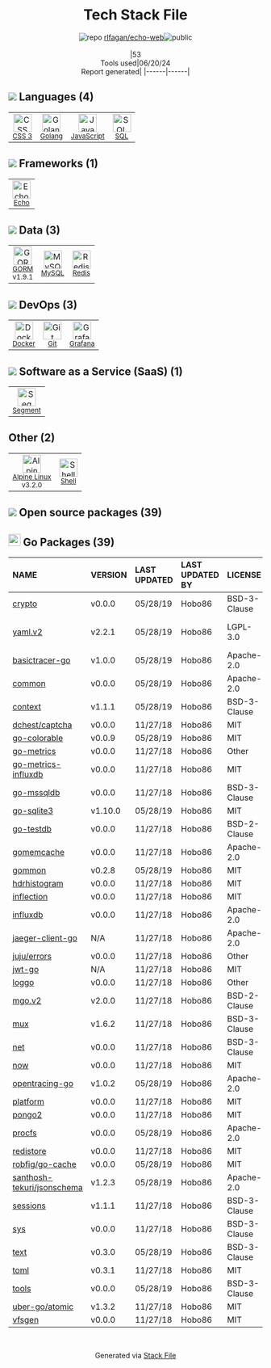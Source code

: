 <!--
&lt;--- Readme.md Snippet without images Start ---&gt;
## Tech Stack
rlfagan/echo-web is built on the following main stack:

- [Golang](http://golang.org/) – Languages
- [JavaScript](https://developer.mozilla.org/en-US/docs/Web/JavaScript) – Languages
- [SQL](https://en.wikipedia.org/wiki/SQL) – Languages
- [Echo](https://echo.labstack.com) – Microframeworks (Backend)
- [GORM](https://gorm.io/) – Object Relational Mapper (ORM)
- [MySQL](http://www.mysql.com) – Databases
- [Redis](http://redis.io/) – In-Memory Databases
- [Docker](https://www.docker.com/) – Virtual Machine Platforms & Containers
- [Grafana](http://grafana.org/) – Monitoring Tools
- [Segment](https://segment.com/?utm_medium=paid-display&utm_source=stackshare&utm_campaign=analytics) – Analytics Integrator
- [Alpine Linux](https://www.alpinelinux.org/) – Operating Systems
- [Shell](https://en.wikipedia.org/wiki/Shell_script) – Shells

Full tech stack [here](/techstack.md)

&lt;--- Readme.md Snippet without images End ---&gt;

&lt;--- Readme.md Snippet with images Start ---&gt;
## Tech Stack
rlfagan/echo-web is built on the following main stack:

- <img width='25' height='25' src='https://img.stackshare.io/service/1005/O6AczwfV_400x400.png' alt='Golang'/> [Golang](http://golang.org/) – Languages
- <img width='25' height='25' src='https://img.stackshare.io/service/1209/javascript.jpeg' alt='JavaScript'/> [JavaScript](https://developer.mozilla.org/en-US/docs/Web/JavaScript) – Languages
- <img width='25' height='25' src='https://img.stackshare.io/service/2271/default_068d33483bba6b81ee13fbd4dc7aab9780896a54.png' alt='SQL'/> [SQL](https://en.wikipedia.org/wiki/SQL) – Languages
- <img width='25' height='25' src='https://img.stackshare.io/service/4996/9P0MlumU_400x400.jpg' alt='Echo'/> [Echo](https://echo.labstack.com) – Microframeworks (Backend)
- <img width='25' height='25' src='https://img.stackshare.io/service/5194/default_c656a82cbf499a944563022a13ebbd62c9f3aa4b.png' alt='GORM'/> [GORM](https://gorm.io/) – Object Relational Mapper (ORM)
- <img width='25' height='25' src='https://img.stackshare.io/service/1025/logo-mysql-170x170.png' alt='MySQL'/> [MySQL](http://www.mysql.com) – Databases
- <img width='25' height='25' src='https://img.stackshare.io/service/1031/default_cbce472cd134adc6688572f999e9122b9657d4ba.png' alt='Redis'/> [Redis](http://redis.io/) – In-Memory Databases
- <img width='25' height='25' src='https://img.stackshare.io/service/586/n4u37v9t_400x400.png' alt='Docker'/> [Docker](https://www.docker.com/) – Virtual Machine Platforms & Containers
- <img width='25' height='25' src='https://img.stackshare.io/service/2645/default_8f9d552b144493679449b16c79647da5787e808b.jpg' alt='Grafana'/> [Grafana](http://grafana.org/) – Monitoring Tools
- <img width='25' height='25' src='https://img.stackshare.io/service/5/default_aa447805966bbb635af0d113e93e1f1030497052.jpg' alt='Segment'/> [Segment](https://segment.com/?utm_medium=paid-display&utm_source=stackshare&utm_campaign=analytics) – Analytics Integrator
- <img width='25' height='25' src='https://img.stackshare.io/service/6429/alpine_linux.png' alt='Alpine Linux'/> [Alpine Linux](https://www.alpinelinux.org/) – Operating Systems
- <img width='25' height='25' src='https://img.stackshare.io/service/4631/default_c2062d40130562bdc836c13dbca02d318205a962.png' alt='Shell'/> [Shell](https://en.wikipedia.org/wiki/Shell_script) – Shells

Full tech stack [here](/techstack.md)

&lt;--- Readme.md Snippet with images End ---&gt;
-->
<div align="center">

# Tech Stack File
![](https://img.stackshare.io/repo.svg "repo") [rlfagan/echo-web](https://github.com/rlfagan/echo-web)![](https://img.stackshare.io/public_badge.svg "public")
<br/><br/>
|53<br/>Tools used|06/20/24 <br/>Report generated|
|------|------|
</div>

## <img src='https://img.stackshare.io/languages.svg'/> Languages (4)
<table><tr>
  <td align='center'>
  <img width='36' height='36' src='https://img.stackshare.io/service/6727/css.png' alt='CSS 3'>
  <br>
  <sub><a href="https://developer.mozilla.org/en-US/docs/Web/CSS/CSS3">CSS 3</a></sub>
  <br>
  <sub></sub>
</td>

<td align='center'>
  <img width='36' height='36' src='https://img.stackshare.io/service/1005/O6AczwfV_400x400.png' alt='Golang'>
  <br>
  <sub><a href="http://golang.org/">Golang</a></sub>
  <br>
  <sub></sub>
</td>

<td align='center'>
  <img width='36' height='36' src='https://img.stackshare.io/service/1209/javascript.jpeg' alt='JavaScript'>
  <br>
  <sub><a href="https://developer.mozilla.org/en-US/docs/Web/JavaScript">JavaScript</a></sub>
  <br>
  <sub></sub>
</td>

<td align='center'>
  <img width='36' height='36' src='https://img.stackshare.io/service/2271/default_068d33483bba6b81ee13fbd4dc7aab9780896a54.png' alt='SQL'>
  <br>
  <sub><a href="https://en.wikipedia.org/wiki/SQL">SQL</a></sub>
  <br>
  <sub></sub>
</td>

</tr>
</table>

## <img src='https://img.stackshare.io/frameworks.svg'/> Frameworks (1)
<table><tr>
  <td align='center'>
  <img width='36' height='36' src='https://img.stackshare.io/service/4996/9P0MlumU_400x400.jpg' alt='Echo'>
  <br>
  <sub><a href="https://echo.labstack.com">Echo</a></sub>
  <br>
  <sub></sub>
</td>

</tr>
</table>

## <img src='https://img.stackshare.io/databases.svg'/> Data (3)
<table><tr>
  <td align='center'>
  <img width='36' height='36' src='https://img.stackshare.io/service/5194/default_c656a82cbf499a944563022a13ebbd62c9f3aa4b.png' alt='GORM'>
  <br>
  <sub><a href="https://gorm.io/">GORM</a></sub>
  <br>
  <sub>v1.9.1</sub>
</td>

<td align='center'>
  <img width='36' height='36' src='https://img.stackshare.io/service/1025/logo-mysql-170x170.png' alt='MySQL'>
  <br>
  <sub><a href="http://www.mysql.com">MySQL</a></sub>
  <br>
  <sub></sub>
</td>

<td align='center'>
  <img width='36' height='36' src='https://img.stackshare.io/service/1031/default_cbce472cd134adc6688572f999e9122b9657d4ba.png' alt='Redis'>
  <br>
  <sub><a href="http://redis.io/">Redis</a></sub>
  <br>
  <sub></sub>
</td>

</tr>
</table>

## <img src='https://img.stackshare.io/devops.svg'/> DevOps (3)
<table><tr>
  <td align='center'>
  <img width='36' height='36' src='https://img.stackshare.io/service/586/n4u37v9t_400x400.png' alt='Docker'>
  <br>
  <sub><a href="https://www.docker.com/">Docker</a></sub>
  <br>
  <sub></sub>
</td>

<td align='center'>
  <img width='36' height='36' src='https://img.stackshare.io/service/1046/git.png' alt='Git'>
  <br>
  <sub><a href="http://git-scm.com/">Git</a></sub>
  <br>
  <sub></sub>
</td>

<td align='center'>
  <img width='36' height='36' src='https://img.stackshare.io/service/2645/default_8f9d552b144493679449b16c79647da5787e808b.jpg' alt='Grafana'>
  <br>
  <sub><a href="http://grafana.org/">Grafana</a></sub>
  <br>
  <sub></sub>
</td>

</tr>
</table>

## <img src='https://img.stackshare.io/saas.svg'/> Software as a Service (SaaS) (1)
<table><tr>
  <td align='center'>
  <img width='36' height='36' src='https://img.stackshare.io/service/5/default_aa447805966bbb635af0d113e93e1f1030497052.jpg' alt='Segment'>
  <br>
  <sub><a href="https://segment.com/?utm_medium=paid-display&utm_source=stackshare&utm_campaign=analytics">Segment</a></sub>
  <br>
  <sub></sub>
</td>

</tr>
</table>

## Other (2)
<table><tr>
  <td align='center'>
  <img width='36' height='36' src='https://img.stackshare.io/service/6429/alpine_linux.png' alt='Alpine Linux'>
  <br>
  <sub><a href="https://www.alpinelinux.org/">Alpine Linux</a></sub>
  <br>
  <sub>v3.2.0</sub>
</td>

<td align='center'>
  <img width='36' height='36' src='https://img.stackshare.io/service/4631/default_c2062d40130562bdc836c13dbca02d318205a962.png' alt='Shell'>
  <br>
  <sub><a href="https://en.wikipedia.org/wiki/Shell_script">Shell</a></sub>
  <br>
  <sub></sub>
</td>

</tr>
</table>


## <img src='https://img.stackshare.io/group.svg' /> Open source packages (39)</h2>

## <img width='24' height='24' src='https://img.stackshare.io/service/21112/default_1346bbda8fe03e4dce5601323a3ca47a10c1ae36.png'/> Go Packages (39)

|NAME|VERSION|LAST UPDATED|LAST UPDATED BY|LICENSE|VULNERABILITIES|
|:------|:------|:------|:------|:------|:------|
|[crypto](https://pkg.go.dev/golang.org/x/crypto)|v0.0.0|05/28/19|Hobo86 |BSD-3-Clause|[CVE-2020-9283](https://github.com/advisories/GHSA-ffhg-7mh4-33c4) (Moderate)|
|[yaml.v2](https://pkg.go.dev/gopkg.in/yaml.v2)|v2.2.1|05/28/19|Hobo86 |LGPL-3.0|[CVE-2019-11254](https://github.com/advisories/GHSA-wxc4-f4m6-wwqv) (Moderate)|
|[basictracer-go](https://pkg.go.dev/github.com/opentracing/basictracer-go)|v1.0.0|05/28/19|Hobo86 |Apache-2.0|N/A|
|[common](https://pkg.go.dev/github.com/prometheus/common)|v0.0.0|05/28/19|Hobo86 |Apache-2.0|N/A|
|[context](https://pkg.go.dev/github.com/gorilla/context)|v1.1.1|05/28/19|Hobo86 |BSD-3-Clause|N/A|
|[dchest/captcha](https://pkg.go.dev/github.com/dchest/captcha)|v0.0.0|11/27/18|Hobo86 |MIT|N/A|
|[go-colorable](https://pkg.go.dev/github.com/mattn/go-colorable)|v0.0.9|05/28/19|Hobo86 |MIT|N/A|
|[go-metrics](https://pkg.go.dev/github.com/rcrowley/go-metrics)|v0.0.0|11/27/18|Hobo86 |Other|N/A|
|[go-metrics-influxdb](https://pkg.go.dev/github.com/vrischmann/go-metrics-influxdb)|v0.0.0|11/27/18|Hobo86 |MIT|N/A|
|[go-mssqldb](https://pkg.go.dev/github.com/denisenkom/go-mssqldb)|v0.0.0|11/27/18|Hobo86 |BSD-3-Clause|N/A|
|[go-sqlite3](https://pkg.go.dev/github.com/mattn/go-sqlite3)|v1.10.0|05/28/19|Hobo86 |MIT|N/A|
|[go-testdb](https://pkg.go.dev/github.com/erikstmartin/go-testdb)|v0.0.0|11/27/18|Hobo86 |BSD-2-Clause|N/A|
|[gomemcache](https://pkg.go.dev/github.com/bradfitz/gomemcache)|v0.0.0|11/27/18|Hobo86 |Apache-2.0|N/A|
|[gommon](https://pkg.go.dev/github.com/labstack/gommon)|v0.2.8|05/28/19|Hobo86 |MIT|N/A|
|[hdrhistogram](https://pkg.go.dev/github.com/codahale/hdrhistogram)|v0.0.0|11/27/18|Hobo86 |MIT|N/A|
|[inflection](https://pkg.go.dev/github.com/jinzhu/inflection)|v0.0.0|11/27/18|Hobo86 |MIT|N/A|
|[influxdb](https://pkg.go.dev/github.com/influxdata/influxdb)|v0.0.0|11/27/18|Hobo86 |Apache-2.0|N/A|
|[jaeger-client-go](https://pkg.go.dev/github.com/uber/jaeger-client-go)|N/A|11/27/18|Hobo86 |Apache-2.0|N/A|
|[juju/errors](https://pkg.go.dev/github.com/juju/errors)|v0.0.0|11/27/18|Hobo86 |Other|N/A|
|[jwt-go](https://pkg.go.dev/github.com/dgrijalva/jwt-go)|N/A|11/27/18|Hobo86 |MIT|N/A|
|[loggo](https://pkg.go.dev/github.com/juju/loggo)|v0.0.0|11/27/18|Hobo86 |Other|N/A|
|[mgo.v2](https://pkg.go.dev/gopkg.in/mgo.v2)|v2.0.0|11/27/18|Hobo86 |BSD-2-Clause|N/A|
|[mux](https://pkg.go.dev/github.com/gorilla/mux)|v1.6.2|11/27/18|Hobo86 |BSD-3-Clause|N/A|
|[net](https://pkg.go.dev/golang.org/x/net)|v0.0.0|11/27/18|Hobo86 |BSD-3-Clause|N/A|
|[now](https://pkg.go.dev/github.com/jinzhu/now)|v0.0.0|11/27/18|Hobo86 |MIT|N/A|
|[opentracing-go](https://pkg.go.dev/github.com/opentracing/opentracing-go)|v1.0.2|05/28/19|Hobo86 |Apache-2.0|N/A|
|[platform](https://pkg.go.dev/github.com/influxdata/platform)|v0.0.0|11/27/18|Hobo86 |MIT|N/A|
|[pongo2](https://pkg.go.dev/github.com/flosch/pongo2)|v0.0.0|11/27/18|Hobo86 |MIT|N/A|
|[procfs](https://pkg.go.dev/github.com/prometheus/procfs)|v0.0.0|05/28/19|Hobo86 |Apache-2.0|N/A|
|[redistore](https://pkg.go.dev/github.com/boj/redistore)|v0.0.0|11/27/18|Hobo86 |MIT|N/A|
|[robfig/go-cache](https://pkg.go.dev/github.com/robfig/go-cache)|v0.0.0|05/28/19|Hobo86 |MIT|N/A|
|[santhosh-tekuri/jsonschema](https://pkg.go.dev/github.com/santhosh-tekuri/jsonschema)|v1.2.3|05/28/19|Hobo86 |Apache-2.0|N/A|
|[sessions](https://pkg.go.dev/github.com/gorilla/sessions)|v1.1.1|11/27/18|Hobo86 |BSD-3-Clause|N/A|
|[sys](https://pkg.go.dev/golang.org/x/sys)|v0.0.0|11/27/18|Hobo86 |BSD-3-Clause|N/A|
|[text](https://pkg.go.dev/golang.org/x/text)|v0.3.0|05/28/19|Hobo86 |BSD-3-Clause|N/A|
|[toml](https://pkg.go.dev/github.com/BurntSushi/toml)|v0.3.1|11/27/18|Hobo86 |MIT|N/A|
|[tools](https://pkg.go.dev/golang.org/x/tools)|v0.0.0|05/28/19|Hobo86 |BSD-3-Clause|N/A|
|[uber-go/atomic](https://pkg.go.dev/github.com/uber-go/atomic)|v1.3.2|11/27/18|Hobo86 |MIT|N/A|
|[vfsgen](https://pkg.go.dev/github.com/shurcooL/vfsgen)|v0.0.0|11/27/18|Hobo86 |MIT|N/A|

<br/>
<div align='center'>

Generated via [Stack File](https://github.com/marketplace/stack-file)

